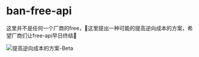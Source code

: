 # ban-free-api

这里并不是任何一个厂商的free，🤗这里提出一种可能的提高逆向成本的方案，希望厂商们让free-api早日终结👋

![提高逆向成本的方案-Beta](https://github.com/LLM-Red-Team/ban-free-api/assets/20235341/12d04d35-3e4c-4de4-a7f9-832cd06325af)
